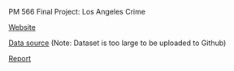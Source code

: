 PM 566 Final Project: Los Angeles Crime

[Website](https://mkhan58.github.io/pm566-finalproj/)

[Data source](https://data.lacity.org/Public-Safety/Crime-Data-from-2020-to-Present/2nrs-mtv8)
(Note: Dataset is too large to be uploaded to Github)

[Report](https://rawcdn.githack.com/mkhan58/pm566-finalproj/a684497fcf4ae4624a5cd4f37de8d3bf065071b9/index.html)
